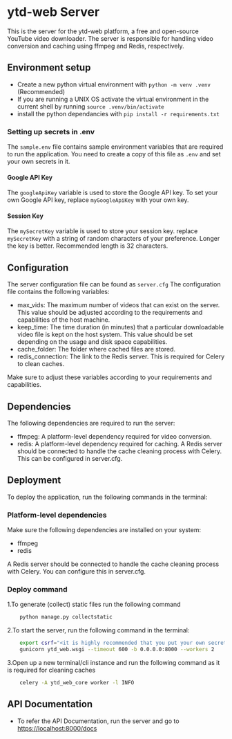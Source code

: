 # ytd-web Server

This is the server for the ytd-web platform, a free and open-source YouTube video downloader. The server is responsible for handling video conversion and caching using ffmpeg and Redis, respectively.

## Environment setup
- Create a new python virtual environment with `python -m venv .venv` (Recommended)
- If you are running a UNIX OS activate the virtual environment in the current shell by running `source .venv/bin/activate`
- install the python dependancies with `pip install -r requirements.txt` 

### Setting up secrets in .env
The `sample.env` file contains sample environment variables that are required to run the application. You need to create a copy of this file as `.env` and set your own secrets in it.

#### Google API Key
The `googleApiKey` variable is used to store the Google API key. To set your own Google API key, replace `myGoogleApiKey` with your own key.
#### Session Key
The `mySecretKey` variable is used to store your session key. replace `mySecretKey` with a string of random characters of your preference. Longer the key is better. Recommended length is 32 characters.

## Configuration
The server configuration file can be found as `server.cfg` The configuration file contains the following variables:

- max_vids: The maximum number of videos that can exist on the server. This value should be adjusted according to the requirements and capabilities of the host machine.
- keep_time: The time duration (in minutes) that a particular downloadable video file is kept on the host system. This value should be set depending on the usage and disk space capabilities.
- cache_folder: The folder where cached files are stored.
- redis_connection: The link to the Redis server. This is required for Celery to clean caches.

Make sure to adjust these variables according to your requirements and capabilities.

## Dependencies

The following dependencies are required to run the server:

- ffmpeg: A platform-level dependency required for video conversion.
- redis: A platform-level dependency required for caching. A Redis server should be connected to handle the cache cleaning process with Celery. This can be configured in server.cfg.

## Deployment

To deploy the application, run the following commands in the terminal:

### Platform-level dependencies

Make sure the following dependencies are installed on your system:

- ffmpeg
- redis

A Redis server should be connected to handle the cache cleaning process with Celery. You can configure this in server.cfg.

### Deploy command

1.To generate (collect) static files run the following command
```bash
    python manage.py collectstatic
```

2.To start the server, run the following command in the terminal:

```bash
    export csrf="<it is highly recommended that you put your own secret here>";
    gunicorn ytd_web.wsgi --timeout 600 -b 0.0.0.0:8000 --workers 2
```

3.Open up a new terminal/cli instance and run the following command as it is required for cleaning caches
```bash
    celery -A ytd_web_core worker -l INFO
```

## API Documentation
- To refer the API Documentation, run the server and go to [https://localhost:8000/docs](https://localhost:8000/docs)
